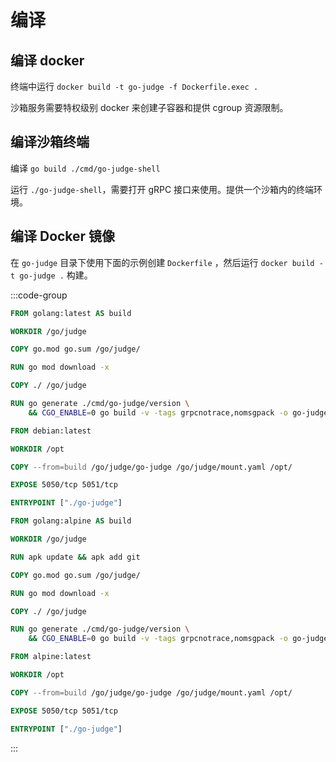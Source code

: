 # 编译

## 编译 docker

终端中运行 `docker build -t go-judge -f Dockerfile.exec .`

沙箱服务需要特权级别 docker 来创建子容器和提供 cgroup 资源限制。

## 编译沙箱终端

编译 `go build ./cmd/go-judge-shell`

运行 `./go-judge-shell`，需要打开 gRPC 接口来使用。提供一个沙箱内的终端环境。

## 编译 Docker 镜像

在 `go-judge` 目录下使用下面的示例创建 `Dockerfile` ，然后运行 `docker build -t go-judge .` 构建。

:::code-group

```dockerfile [golang]
FROM golang:latest AS build 

WORKDIR /go/judge

COPY go.mod go.sum /go/judge/

RUN go mod download -x

COPY ./ /go/judge

RUN go generate ./cmd/go-judge/version \
    && CGO_ENABLE=0 go build -v -tags grpcnotrace,nomsgpack -o go-judge ./cmd/go-judge 

FROM debian:latest

WORKDIR /opt

COPY --from=build /go/judge/go-judge /go/judge/mount.yaml /opt/

EXPOSE 5050/tcp 5051/tcp

ENTRYPOINT ["./go-judge"]
```

```dockerfile [alpine]
FROM golang:alpine AS build

WORKDIR /go/judge 

RUN apk update && apk add git

COPY go.mod go.sum /go/judge/

RUN go mod download -x

COPY ./ /go/judge

RUN go generate ./cmd/go-judge/version \
    && CGO_ENABLE=0 go build -v -tags grpcnotrace,nomsgpack -o go-judge ./cmd/go-judge

FROM alpine:latest

WORKDIR /opt

COPY --from=build /go/judge/go-judge /go/judge/mount.yaml /opt/

EXPOSE 5050/tcp 5051/tcp

ENTRYPOINT ["./go-judge"]
```

:::
